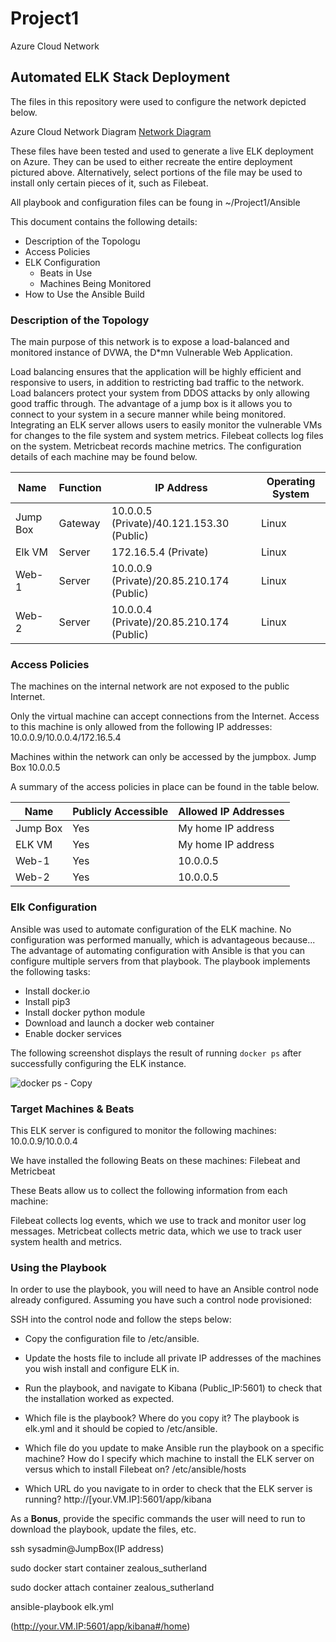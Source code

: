 # Project1
Azure Cloud Network
## Automated ELK Stack Deployment

The files in this repository were used to configure the network depicted below.

Azure Cloud Network Diagram [Network Diagram](https://user-images.githubusercontent.com/83511424/132070778-4a376fdc-8982-4bde-90d8-e19c51755a3a.png)



These files have been tested and used to generate a live ELK deployment on Azure. They can be used to either recreate the entire deployment pictured above. Alternatively, select portions of the file may be used to install only certain pieces of it, such as Filebeat.

All playbook and configuration files can be foung in ~/Project1/Ansible

This document contains the following details:
- Description of the Topologu
- Access Policies
- ELK Configuration
  - Beats in Use
  - Machines Being Monitored
- How to Use the Ansible Build


### Description of the Topology

The main purpose of this network is to expose a load-balanced and monitored instance of DVWA, the D*mn Vulnerable Web Application.

Load balancing ensures that the application will be highly efficient and responsive to users, in addition to restricting bad traffic to the network.
Load balancers protect your system from DDOS attacks by only allowing good traffic through. The advantage of a jump box is it allows you to connect to your system in a secure manner while being monitored.
Integrating an ELK server allows users to easily monitor the vulnerable VMs for changes to the file system and system metrics.
Filebeat collects log files on the system. Metricbeat records machine metrics.
The configuration details of each machine may be found below.

| Name     | Function | IP Address                                  | Operating System |
|----------|----------|---------------------------------------------|------------------|
| Jump Box | Gateway  | 10.0.0.5 (Private)/40.121.153.30 (Public)   | Linux            |
| Elk VM   | Server   | 172.16.5.4 (Private)                        | Linux            |
| Web-1    | Server   | 10.0.0.9 (Private)/20.85.210.174 (Public)   | Linux            |
| Web-2    | Server   | 10.0.0.4 (Private)/20.85.210.174 (Public)   | Linux            |

### Access Policies

The machines on the internal network are not exposed to the public Internet. 

Only the virtual machine can accept connections from the Internet. Access to this machine is only allowed from the following IP addresses:
10.0.0.9/10.0.0.4/172.16.5.4

Machines within the network can only be accessed by the jumpbox.
Jump Box 10.0.0.5

A summary of the access policies in place can be found in the table below.

| Name     | Publicly Accessible | Allowed IP Addresses       |
|----------|---------------------|----------------------------|
| Jump Box |        Yes          |     My home IP address     |
| ELK VM   |        Yes          |     My home IP address     |
| Web-1    |        Yes          |     10.0.0.5               |
| Web-2    |        Yes          |     10.0.0.5               |

### Elk Configuration

Ansible was used to automate configuration of the ELK machine. No configuration was performed manually, which is advantageous because...
The advantage of automating configuration with Ansible is that you can configure multiple servers from that playbook.
The playbook implements the following tasks:
- Install docker.io
- Install pip3
- Install docker python module
- Download and launch a docker web container
- Enable docker services

The following screenshot displays the result of running `docker ps` after successfully configuring the ELK instance.

![docker ps - Copy](https://user-images.githubusercontent.com/83511424/131423448-7270a30b-2ab7-4d35-8b60-597cbf89c9d4.PNG)

### Target Machines & Beats
This ELK server is configured to monitor the following machines:
10.0.0.9/10.0.0.4

We have installed the following Beats on these machines:
Filebeat and Metricbeat

These Beats allow us to collect the following information from each machine:

Filebeat collects log events, which we use to track and monitor user log messages. 
Metricbeat collects metric data, which we use to track user system health and metrics.

### Using the Playbook
In order to use the playbook, you will need to have an Ansible control node already configured. Assuming you have such a control node provisioned: 

SSH into the control node and follow the steps below:
- Copy the configuration file to /etc/ansible.
- Update the hosts file to include all private IP addresses of the machines you wish install and configure ELK in.
- Run the playbook, and navigate to Kibana (Public_IP:5601) to check that the installation worked as expected.

- Which file is the playbook? Where do you copy it? The playbook is elk.yml and it should be copied to /etc/ansible.
- Which file do you update to make Ansible run the playbook on a specific machine? How do I specify which machine to install the ELK server on versus which to install Filebeat on? /etc/ansible/hosts
- Which URL do you navigate to in order to check that the ELK server is running? http://[your.VM.IP]:5601/app/kibana

As a **Bonus**, provide the specific commands the user will need to run to download the playbook, update the files, etc.

ssh sysadmin@JumpBox(IP address)

sudo docker start container zealous_sutherland

sudo docker attach container zealous_sutherland

ansible-playbook elk.yml

(http://your.VM.IP:5601/app/kibana#/home)
